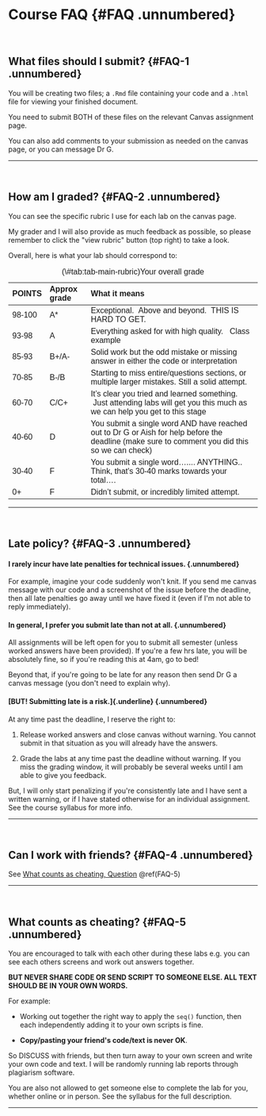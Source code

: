 

# Course FAQ {#FAQ .unnumbered}

<br>

## What files should I submit? {#FAQ-1 .unnumbered}

You will be creating two files; a `.Rmd` file containing your code and a `.html` file for viewing your finished document.

You need to submit BOTH of these files on the relevant Canvas assignment page.

You can also add comments to your submission as needed on the canvas page, or you can message Dr G.

------------------------------------------------------------------------

<br>

## How am I graded? {#FAQ-2 .unnumbered}

You can see the specific rubric I use for each lab on the canvas page.

My grader and I will also provide as much feedback as possible, so please remember to click the "view rubric" button (top right) to take a look.

Overall, here is what your lab should correspond to:

<table class=" lightable-classic-2 table table-striped table-hover table-responsive" style='font-family: "Arial Narrow", "Source Sans Pro", sans-serif; margin-left: auto; margin-right: auto; margin-left: auto; margin-right: auto;'>
<caption>(\#tab:tab-main-rubric)Your overall grade</caption>
 <thead>
  <tr>
   <th style="text-align:left;"> POINTS </th>
   <th style="text-align:left;"> Approx grade </th>
   <th style="text-align:left;"> What it means </th>
  </tr>
 </thead>
<tbody>
  <tr>
   <td style="text-align:left;"> 98-100 </td>
   <td style="text-align:left;"> A* </td>
   <td style="text-align:left;"> Exceptional.  Above and beyond.   THIS IS HARD TO GET. </td>
  </tr>
  <tr>
   <td style="text-align:left;"> 93-98 </td>
   <td style="text-align:left;"> A </td>
   <td style="text-align:left;"> Everything asked for with high quality.   Class example </td>
  </tr>
  <tr>
   <td style="text-align:left;"> 85-93 </td>
   <td style="text-align:left;"> B+/A- </td>
   <td style="text-align:left;"> Solid work but the odd  mistake or missing answer in either the code or interpretation </td>
  </tr>
  <tr>
   <td style="text-align:left;"> 70-85 </td>
   <td style="text-align:left;"> B-/B </td>
   <td style="text-align:left;"> Starting to miss entire/questions sections, or multiple larger mistakes. Still a solid attempt.  </td>
  </tr>
  <tr>
   <td style="text-align:left;"> 60-70 </td>
   <td style="text-align:left;"> C/C+ </td>
   <td style="text-align:left;"> It’s clear you tried and learned something.  Just attending labs will get you this much as we can help you get to this stage </td>
  </tr>
  <tr>
   <td style="text-align:left;"> 40-60 </td>
   <td style="text-align:left;"> D </td>
   <td style="text-align:left;"> You submit a single word AND have reached out to Dr G or Aish for help before the deadline (make sure to comment you did this so we can check) </td>
  </tr>
  <tr>
   <td style="text-align:left;"> 30-40 </td>
   <td style="text-align:left;"> F </td>
   <td style="text-align:left;"> You submit a single word…....  ANYTHING..                Think, that's 30-40 marks towards your total…. </td>
  </tr>
  <tr>
   <td style="text-align:left;"> 0+ </td>
   <td style="text-align:left;"> F </td>
   <td style="text-align:left;"> Didn’t submit, or incredibly limited attempt.  </td>
  </tr>
</tbody>
</table>

------------------------------------------------------------------------

<br>

## Late policy? {#FAQ-3 .unnumbered}

#### **I rarely incur have late penalties for technical issues.** {.unnumbered}

For example, imagine your code suddenly won't knit. If you send me canvas message with our code and a screenshot of the issue before the deadline, then all late penalties go away until we have fixed it (even if I'm not able to reply immediately).

#### **In general, I prefer you submit late than not at all.** {.unnumbered}

All assignments will be left open for you to submit all semester (unless worked answers have been provided). If you're a few hrs late, you will be absolutely fine, so if you're reading this at 4am, go to bed!

Beyond that, if you're going to be late for any reason then send Dr G a canvas message (you don't need to explain why).

#### [**BUT! Submitting late is a risk.**]{.underline} {.unnumbered}

At any time past the deadline, I reserve the right to:

1.  Release worked answers and close canvas without warning. You cannot submit in that situation as you will already have the answers.

2.  Grade the labs at any time past the deadline without warning. If you miss the grading window, it will probably be several weeks until I am able to give you feedback.

But, I will only start penalizing if you're consistently late and I have sent a written warning, or if I have stated otherwise for an individual assignment. See the course syllabus for more info.

------------------------------------------------------------------------

<br>

## Can I work with friends? {#FAQ-4 .unnumbered}

See [What counts as cheating, Question](#FAQ-5) \@ref(FAQ-5)

------------------------------------------------------------------------

<br>

## What counts as cheating? {#FAQ-5 .unnumbered}

You are encouraged to talk with each other during these labs e.g. you can see each others screens and work out answers together.

**BUT NEVER SHARE CODE OR SEND SCRIPT TO SOMEONE ELSE. ALL TEXT SHOULD BE IN YOUR OWN WORDS.**

For example:

-   Working out together the right way to apply the `seq()` function, then each independently adding it to your own scripts is fine.

-   **Copy/pasting your friend's code/text is never OK**.

So DISCUSS with friends, but then turn away to your own screen and write your own code and text. I will be randomly running lab reports through plagiarism software.

You are also not allowed to get someone else to complete the lab for you, whether online or in person. See the syllabus for the full description.

------------------------------------------------------------------------
